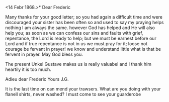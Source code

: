  <14 Febr 1868.>*
Dear Frederic

Many thanks for your good letter; so you had again a difficult time and were discouraged your sister has been often so and used to say my praying helps nothing I am always the same. however God has helped and He will also help you; as soon as we can confess our sins and faults with grief, repentance, the Lord is ready to help; but we must be earnest before our Lord and if true repentance is not in us we must pray for it; loose not courage be fervant in prayer! we know and understand little what is that be fervent in prayer. May God bless you.

The present Unkel Gustave makes us is really valuabel and I thank him heartily it is too much.

Adieu dear Frederic
 Yours J.G.

It is the last time on can mend your trawsers. What are you doing with your flanell shirts, never washed? I must come to see your guarderobe 